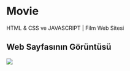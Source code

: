 # Movie
HTML & CSS ve JAVASCRIPT | Film Web Sitesi 



<h2>Web Sayfasının Görüntüsü</h2>

![](ezgif.gif)
